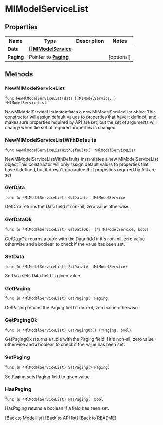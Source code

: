 # MlModelServiceList

## Properties

Name | Type | Description | Notes
------------ | ------------- | ------------- | -------------
**Data** | [**[]MlModelService**](MlModelService.md) |  | 
**Paging** | Pointer to [**Paging**](Paging.md) |  | [optional] 

## Methods

### NewMlModelServiceList

`func NewMlModelServiceList(data []MlModelService, ) *MlModelServiceList`

NewMlModelServiceList instantiates a new MlModelServiceList object
This constructor will assign default values to properties that have it defined,
and makes sure properties required by API are set, but the set of arguments
will change when the set of required properties is changed

### NewMlModelServiceListWithDefaults

`func NewMlModelServiceListWithDefaults() *MlModelServiceList`

NewMlModelServiceListWithDefaults instantiates a new MlModelServiceList object
This constructor will only assign default values to properties that have it defined,
but it doesn't guarantee that properties required by API are set

### GetData

`func (o *MlModelServiceList) GetData() []MlModelService`

GetData returns the Data field if non-nil, zero value otherwise.

### GetDataOk

`func (o *MlModelServiceList) GetDataOk() (*[]MlModelService, bool)`

GetDataOk returns a tuple with the Data field if it's non-nil, zero value otherwise
and a boolean to check if the value has been set.

### SetData

`func (o *MlModelServiceList) SetData(v []MlModelService)`

SetData sets Data field to given value.


### GetPaging

`func (o *MlModelServiceList) GetPaging() Paging`

GetPaging returns the Paging field if non-nil, zero value otherwise.

### GetPagingOk

`func (o *MlModelServiceList) GetPagingOk() (*Paging, bool)`

GetPagingOk returns a tuple with the Paging field if it's non-nil, zero value otherwise
and a boolean to check if the value has been set.

### SetPaging

`func (o *MlModelServiceList) SetPaging(v Paging)`

SetPaging sets Paging field to given value.

### HasPaging

`func (o *MlModelServiceList) HasPaging() bool`

HasPaging returns a boolean if a field has been set.


[[Back to Model list]](../README.md#documentation-for-models) [[Back to API list]](../README.md#documentation-for-api-endpoints) [[Back to README]](../README.md)


